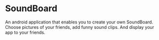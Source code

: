 # SoundBoard

An android application that enables you to create your own SoundBoard. Choose pictures of your friends, add funny sound clips. And display your app to your friends.
